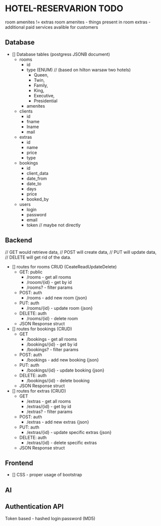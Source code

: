 # HOTEL-RESERVARION TODO

room amenites != extras
room amenites - things present in room
extras - additional paid services avalible for customers 
## Database
- [] Database tables (postgress JSONB document)
    - rooms 
        - id
        - type (ENUM) // (based on hilton warsaw two hotels)
            - Queen, 
            - Twin, 
            - Family, 
            - King, 
            - Executive, 
            - Presidential  
        - amenites
    - clients
        - id
        - fname
        - lname
        - mail
    - extras
        - id
        - name
        - price
        - type
    - bookings
        - id
        - client_data
        - date_from
        - date_to
        - days
        - price
        - booked_by
    - users
        - login
        - password
        - email
        - token // maybe not directly 
## Backend
// GET would retrieve data, 
// POST will create data, 
// PUT will update data, 
// DELETE will get rid of the data.
- [] routes for rooms CRUD (CeateReadUpdateDelete)
    - GET: public
        - /rooms - get all rooms
        - /rooom/{id} - get by id 
        - /rooms? - filter params 
    - POST: auth
        - /rooms - add new room {json}
    - PUT: auth
        - /rooms/{id} - update room {json}
    - DELETE: auth
        - /rooms/{id} - delete room 
    - JSON Response struct
- [] routes for bookings (CRUD)
    - GET 
        - /bookings - get all rooms
        - /bookings/{id} - get by id 
        - /bookings? - filter params 
    - POST: auth
        - /bookings - add new booking {json}
    - PUT: auth
        - /bookings/{id} - update booking {json}
    - DELETE: auth
        - /bookings/{id} - delete booking 
    - JSON Response struct
- [] routes for extras (CRUD)
    - GET 
        - /extras - get all rooms
        - /extras/{id} - get by id 
        - /extras? - filter params 
    - POST: auth
        - /extras - add new extras {json}
    - PUT: auth
        - /extras/{id} - update specific extras {json}
    - DELETE: auth
        - /extras/{id} - delete specific extras 
    - JSON Response struct


## Frontend
- [] CSS - proper usage of bootstrap
## AI

## Authentication API
Token based - hashed login:password (MD5)